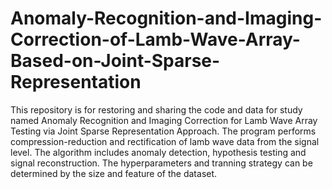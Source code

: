 # Anomaly-Recognition-and-Imaging-Correction-of-Lamb-Wave-Array-Based-on-Joint-Sparse-Representation
This repository is for restoring and sharing the code and data for study named Anomaly Recognition and Imaging Correction for Lamb Wave Array Testing via Joint Sparse Representation Approach.
The program performs compression-reduction and rectification of lamb wave data from the signal level. The algorithm includes anomaly detection, hypothesis testing and signal reconstruction.
The hyperparameters and tranning strategy can be determined by the size and feature of the dataset.
